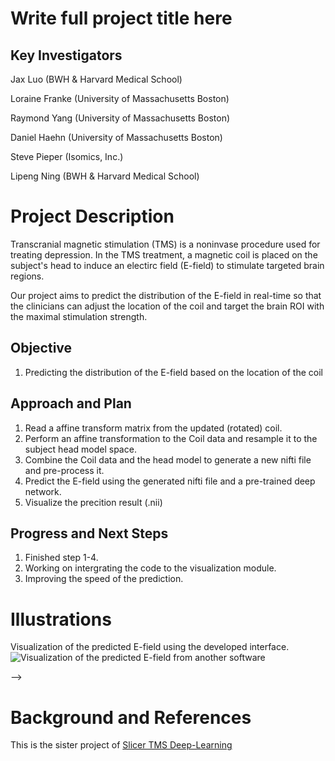 # Write full project title here

## Key Investigators

Jax Luo (BWH & Harvard Medical School)

Loraine Franke (University of Massachusetts Boston)

Raymond Yang (University of Massachusetts Boston)

Daniel Haehn (University of Massachusetts Boston)

Steve Pieper (Isomics, Inc.)

Lipeng Ning (BWH & Harvard Medical School)


# Project Description

Transcranial magnetic stimulation (TMS) is a noninvase procedure used for treating depression. In the TMS treatment, a magnetic coil is placed on the subject's head to induce an electirc field (E-field) to stimulate targeted brain regions. 


Our project aims to predict the distribution of the E-field in real-time so that the clinicians can adjust the location of the coil and target the brain ROI with the maximal stimulation strength. 



## Objective

<!-- Describe here WHAT you would like to achieve (what you will have as end result). -->

1. Predicting the distribution of the E-field based on the location of the coil



## Approach and Plan

<!-- Describe here HOW you would like to achieve the objectives stated above. -->

1. Read a affine transform matrix from the updated (rotated) coil.
2. Perform an affine transformation to the Coil data and resample it to the subject head model space. 
3. Combine the Coil data and the head model to generate a new nifti file and pre-process it.
4. Predict the E-field using the generated nifti file and a pre-trained deep network.
5. Visualize the precition result (.nii)

## Progress and Next Steps

<!-- Update this section as you make progress, describing of what you have ACTUALLY DONE. If there are specific steps that you could not complete then you can describe them here, too. -->

1. Finished step 1-4. 
2. Working on intergrating the code to the visualization module. 
3. Improving the speed of the prediction.

# Illustrations

Visualization of the predicted E-field using the developed interface.
![Visualization of the predicted E-field from another software](https://github.com/NA-MIC/ProjectWeek/blob/master/PW37_2022_Virtual/Projects/SlicerTMS/tmscoil_on_brain_surface.png)

-->

# Background and References
This is the sister project of [Slicer TMS Deep-Learning](https://github.com/NA-MIC/ProjectWeek/tree/master/PW37_2022_Virtual/Projects/SlicerTMS)
